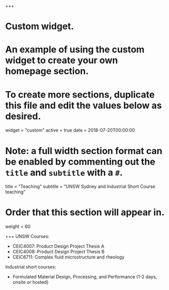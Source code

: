 +++
# Custom widget.
# An example of using the custom widget to create your own homepage section.
# To create more sections, duplicate this file and edit the values below as desired.
widget = "custom"
active = true
date = 2018-07-20T00:00:00

# Note: a full width section format can be enabled by commenting out the `title` and `subtitle` with a `#`.
title = "Teaching"
subtitle = "UNSW Sydney and Industrial Short Course teaching"

# Order that this section will appear in.
weight = 60

+++
UNSW Courses:

- CEIC4007: Product Design Project Thesis A
- CEIC4008: Product Design Project Thesis B
- CEIC6711: Complex fluid microstructure and rheology

Industrial short courses:

- Formulated Material Design, Processing, and Performance (1-2 days, onsite or hosted)
